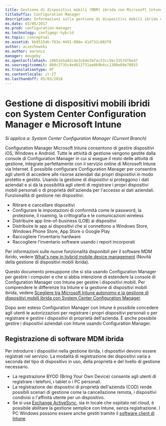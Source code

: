```yaml
---
title: Gestione di dispositivi mobili (MDM) ibrida con Microsoft Intune
titleSuffix: Configuration Manager
description: Informazioni sulla gestione di dispositivi mobili ibrida con System Center Configuration Manager e Microsoft Intune.
ms.date: 03/05/2017
ms.prod: configuration-manager
ms.technology: configmgr-hybrid
ms.topic: conceptual
ms.assetid: bb95154b-f63e-4491-896e-41d732c802f8
author: aczechowski
ms.author: aaroncz
manager: dougeby
ms.openlocfilehash: c8651b5a82c4e3cb4e39fac53cc5bc3357df6e47
ms.sourcegitcommit: 0b0c2735c4ed822731ae069b4cc1380e89e78933
ms.translationtype: HT
ms.contentlocale: it-IT
ms.lasthandoff: 05/03/2018
---
```

# <a name="hybrid-mobile-device-management-mdm-with-system-center-configuration-manager-and-microsoft-intune"></a>Gestione di dispositivi mobili ibridi con System Center Configuration Manager e Microsoft Intune

*Si applica a: System Center Configuration Manager (Current Branch)*


Configuration Manager Microsoft Intune consentono di gestire dispositivi iOS, Windows e Android. Tutte le attività di gestione vengono gestite dalla console di Configuration Manager in cui si esegue il resto delle attività di gestione, integrate perfettamente con il servizio online di Microsoft Intune via Internet.  È possibile configurare Configuration Manager per consentire agli utenti di accedere alle risorse aziendali dai propri dispositivi in modo protetto e gestito. Usando la gestione di dispositivi si proteggono i dati aziendali e si dà la possibilità agli utenti di registrare i propri dispositivi mobili personali o di proprietà dell'azienda per l'accesso ai dati aziendali. Funzionalità di gestione nei dispositivi:

-   Ritirare e cancellare dispositivi
-   Configurare le impostazioni di conformità come le password, la protezione, il roaming, la crittografia e le comunicazioni wireless
-   Distribuire app line-of-business (LOB) ai dispositivi
-   Distribuire le app ai dispositivi che si connettono a Windows Store, Windows Phone Store, App Store o Google Play
-   Raccogliere l'inventario hardware
-   Raccogliere l'inventario software usando i report incorporati

Per informazioni sulle nuove funzionalità disponibili per il software MDM ibrido, vedere [What's new in hybrid mobile device management](../understand/whats-new-in-hybrid-mobile-device-management.md) (Novità della gestione di dispositivi mobili ibrida).

Questo documento presuppone che si stia usando Configuration Manager per gestire i computer e che si abbia intenzione di estendere la console di Configuration Manager con Intune per gestire i dispositivi mobili. Per comprendere le differenze tra Intune e la gestione di dispositivi mobili ibrida, vedere [Scegliere tra Microsoft Intune autonomo e la gestione di dispositivi mobili ibrida con System Center Configuration Manager](choose-between-standalone-intune-and-hybrid-mobile-device-management.md).

Dopo aver esteso Configuration Manager con Intune è possibile concedere agli utenti le autorizzazioni per registrare i propri dispositivi personali o per registrare e gestire i dispositivi di proprietà dell'azienda. È anche possibile gestire i dispositivi aziendali con Intune usando Configuration Manager.

## <a name="hybrid-mdm-enrollment"></a>Registrazione di software MDM ibrida
Per introdurre i dispositivi nella gestione ibrida, i dispositivi devono essere registrati nel servizio. La modalità di registrazione dei dispositivi varia a seconda del tipo di dispositivo in uso, della proprietà e del livello di gestione necessario.
- La registrazione BYOD (Bring Your Own Device) consente agli utenti di registrare i telefoni, i tablet o i PC personali.
- La registrazione dei dispositivi di proprietà dell'azienda (COD) rende possibili scenari di gestione come la cancellazione remota, i dispositivi condivisi o l'affinità utente per un dispositivo.
- Se si usa [Exchange ActiveSync](../plan-design/device-enrollment-methods.md#mobile-device-management-with-exchange-activesync-and-configuration-manager), sia in locale che ospitato nel cloud, è possibile abilitare la gestione semplice con Intune, senza registrazione. I PC Windows possono essere anche gestiti tramite il [software client di Intune](/intune/deploy-use/manage-windows-pcs-with-microsoft-intune).
